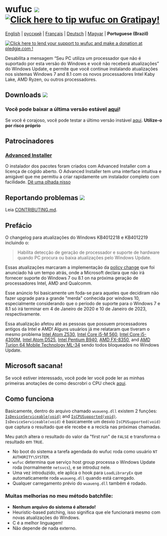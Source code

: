 # wufuc [![](https://ci.appveyor.com/api/projects/status/0s2unkpokttyslf0?svg=true)](https://ci.appveyor.com/project/zeffy/wufuc) [![Click here to tip wufuc on Gratipay!](https://img.shields.io/gratipay/team/wufuc.svg)](https://gratipay.com/wufuc/)

[English](README.md) | [русский](README.ru-RU.md) | [Français](README.fr-FR.md) | [Deutsch](README.de-DE.md) | [Magyar](README.hu-HU.md) | **Portuguese (Brazil)**

[![Click here to lend your support to wufuc and make a donation at pledgie.com !](https://pledgie.com/campaigns/34055.png)](https://pledgie.com/campaigns/34055)

Desabilita a mensagem “Seu PC utiliza um processador que não é suportado por esta versão do Windows e você não receberá atualizações” do Windows Update, e permite que você continue instalando atualizações nos sistemas Windows 7 and 8.1 com os novos processadores Intel Kaby Lake, AMD Ryzen, ou outros processadores.

## Downloads [![](https://img.shields.io/github/downloads/zeffy/wufuc/total.svg)](../../releases)

### Você pode baixar a última versão estável [aqui](../../releases/latest)!

Se você é corajoso, você pode testar a último versão instável  [aqui](https://ci.appveyor.com/project/zeffy/wufuc). **Utilize-o por risco próprio**

## Patrocinadores

### [Advanced Installer](http://www.advancedinstaller.com/)
O instalador dos pacotes foram criados com Advanced Installer com a licença de cógido aberto. O Advanced Installer tem uma interface intuitiva e amigável que me permitiu a criar rapidamente um instalador completo com facilidade. [Dê uma olhada nisso](http://www.advancedinstaller.com/)

## Reportando problemas [![](https://isitmaintained.com/badge/resolution/zeffy/wufuc.svg)](https://isitmaintained.com/project/zeffy/wufuc)

Leia [CONTRIBUTING.md](CONTRIBUTING.md).

## Prefácio

O changelog para atualizações do Windows KB4012218 e KB4012219 incluindo o:

> Habilita detecção de geração de processador e suporte de hardware quando PC procura ou baixa atualizações pelo Windows Update.

Essas atualizações marcaram a implementação da [policy change](https://blogs.windows.com/windowsexperience/2016/01/15/windows-10-embracing-silicon-innovation/) que foi anunciado há um tempo atrás, onde a Microsoft declara que não irá fornecer suporte do Windows 7 ou 8.1 on na próxima geração de processadores Intel, AMD and Qualcomm.

Esse anúncio foi basicamente um foda-se para aqueles que decidiram não fazer upgrade para a grande "merda" conhecida por windows 10, especialmente considerando que o período de suporte para o Windows 7 e 8.1 só irá terminar em 4 de Janeiro de 2020 e 10 de Janeiro de 2023, respectivamente.

Essa atualização afetou até as pessoas que possuem processadores antigos da Intel e AMD! Alguns usuários já me relataram que tiveram o mesmo problema [Intel Atom Z530](../../issues/7), [Intel Core i5-M 560](../../issues/23), [Intel Core i5-4300M](../../issues/24), [Intel Atom D525](../../issues/34), [Intel Pentium B940](../../issues/63), [AMD FX-8350](../../issues/32), and [AMD Turion 64 Mobile Technology ML-34](../../issues/80) sendo todos bloqueados no Windows Update.

## Microsoft sacana!

Se você estiver interessado, você pode ler você pode ler as minhas primeiras anotações de como descrobri o CPU check [aqui](../../tree/old-kb4012218-19).

## Como funciona

Basicamente, dentro do arquivo chamado `wuaueng.dll` existem 2 funções: [`IsDeviceServiceable(void)`](https://gist.github.com/zeffy/e5ec266952932bc905eb0cbc6ed72185) and [`IsCPUSupported(void)`](https://gist.github.com/zeffy/1a8f8984d2bec97ae24af63a76278694). `IsDeviceServiceable(void)` é basicamente um desvio `IsCPUSupported(void)` que captura o resultado que ele recebe e a recicla nas próximas chamadas.

Meu patch altera o resultado do valor da "first run" de `FALSE` e transforma o resultado em `TRUE`.

- No boot do sistema a tarefa agendada do wufuc roda como usuário `NT AUTHORITY\SYSTEM`.
- `wufuc` determina que serviço host group processa o Windows Update roda (normalmente `netsvcs`), e se introduz nele.
- Uma vez introduzido, ele aplica o hook para `LoadLibraryEx` que automaticamente roda `wuaueng.dll` quando está carregado.
- Qualquer carregamento prévio do `wuaueng.dll` também é rodado. 

### Muitas melhorias no meu método batchfile:

- **Nenhum arquivo do sistema é alterado!**
- Heuristic-based patching, isso significa que ele funcionará mesmo com novas atualizações do Windows.
- C é a melhor linguagem!
- Não depende de nada externo.
